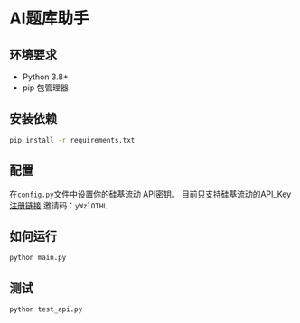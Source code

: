 # AI题库助手

## 环境要求
- Python 3.8+
- pip 包管理器

## 安装依赖
```bash
pip install -r requirements.txt
```

## 配置
在`config.py`文件中设置你的硅基流动 API密钥。
目前只支持硅基流动的API_Key
[注册链接](https://cloud.siliconflow.cn/i/yWzlOTHL)
邀请码：`yWzlOTHL`

## 如何运行

```bash
python main.py
```

## 测试

```bash
python test_api.py
```



